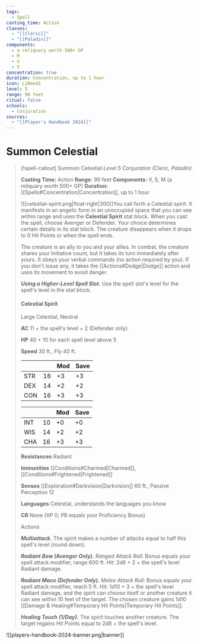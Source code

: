 ```yaml
---
tags:
  - Spell
casting_time: Action
classes:
  - "[[Cleric]]"
  - "[[Paladin]]"
components:
  - a reliquary worth 500+ GP
  - M
  - S
  - V
concentration: true
duration: Concentration, up to 1 hour
icon: LiWand2
level: 5
range: 90 feet
ritual: false
schools:
  - Conjuration
sources:
  - "[[Player's Handbook 2024]]"
---
```


# Summon Celestial

>[!spell-callout] Summon Celestial
>_Level 5 Conjuration (Cleric, Paladin)_
>
>**Casting Time:** Action
>**Range:** 90 feet
>**Components:** V, S, M (a reliquary worth 500+ GP)
>**Duration:** [[Spells#Concentration\|Concentration]], up to 1 hour
>
>![[celestial-spirit.png|float-right|300]]You call forth a Celestial spirit. It manifests in an angelic form in an unoccupied space that you can see within range and uses the **Celestial Spirit** stat block. When you cast the spell, choose Avenger or Defender. Your choice determines certain details in its stat block. The creature disappears when it drops to 0 Hit Points or when the spell ends.
>
>The creature is an ally to you and your allies. In combat, the creature shares your Initiative count, but it takes its turn immediately after yours. It obeys your verbal commands (no action required by you). If you don't issue any, it takes the [[Actions#Dodge\|Dodge]] action and uses its movement to avoid danger.
>
>**_Using a Higher-Level Spell Slot._** Use the spell slot's level for the spell's level in the stat block.
>
>#### Celestial Spirit
>
>Large Celestial, Neutral
>
>**AC** 11 + the spell's level + 2 (Defender only)
>
>**HP** 40 + 10 for each spell level above 5
>
>**Speed** 30 ft., Fly 40 ft.
>
>|||Mod|Save|
>|---|---|---|---|
>|STR|16|+3|+3|
>|DEX|14|+2|+2|
>|CON|16|+3|+3|
>
>|||Mod|Save|
>|---|---|---|---|
>|INT|10|+0|+0|
>|WIS|14|+2|+2|
>|CHA|16|+3|+3|
>
>**Resistances** Radiant
>
>**Immunities** [[Conditions#Charmed\|Charmed]], [[Conditions#Frightened\|Frightened]]
>
>**Senses** [[Exploration#Darkvision\|Darkvision]] 60 ft., Passive Perception 12
>
>**Languages** Celestial, understands the languages you know
>
>**CR** None (XP 0; PB equals your Proficiency Bonus)
>
>Actions
>
>**_Multiattack._** The spirit makes a number of attacks equal to half this spell's level (round down).
>
>**_Radiant Bow (Avenger Only)._** _Ranged Attack Roll_: Bonus equals your spell attack modifier, range 600 ft. _Hit:_ 2d6 + 2 + the spell's level Radiant damage.
>
>**_Radiant Mace (Defender Only)._** _Melee Attack Roll:_ Bonus equals your spell attack modifier, reach 5 ft. _Hit:_ 1d10 + 3 + the spell's level Radiant damage, and the spirit can choose itself or another creature it can see within 10 feet of the target. The chosen creature gains 1d10 [[Damage & Healing#Temporary Hit Points\|Temporary Hit Points]].
>
>**_Healing Touch (1/Day)._** The spirit touches another creature. The target regains Hit Points equal to 2d8 + the spell's level.


![[players-handbook-2024-banner.png|banner]]
